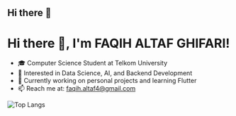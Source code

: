## Hi there 👋

# Hi there 👋, I'm FAQIH ALTAF GHIFARI!

- 🎓 Computer Science Student at Telkom University
- 🧠 Interested in Data Science, AI, and Backend Development
- 🔭 Currently working on personal projects and learning Flutter
- 📫 Reach me at: faqih.altaf4@gmail.com

![Top Langs](https://github-readme-stats.vercel.app/api/top-langs/?username=faqihaltaf&layout=compact&theme=tokyonight)
